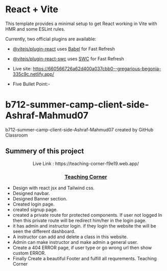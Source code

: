# React + Vite

This template provides a minimal setup to get React working in Vite with HMR and some ESLint rules.

Currently, two official plugins are available:

- [@vitejs/plugin-react](https://github.com/vitejs/vite-plugin-react/blob/main/packages/plugin-react/README.md) uses [Babel](https://babeljs.io/) for Fast Refresh
- [@vitejs/plugin-react-swc](https://github.com/vitejs/vite-plugin-react-swc) uses [SWC](https://swc.rs/) for Fast Refresh




- Live site: https://660566726a62d400a037cbb0--gregarious-begonia-335c9c.netlify.app/

- Five Bullet Point:-
# b712-summer-camp-client-side-Ashraf-Mahmud07

b712-summer-camp-client-side-Ashraf-Mahmud07 created by GitHub Classroom
## Summery of this project

<p align="center">Live Link : https://teaching-corner-f9e19.web.app/ <p/>
  <h3 align="center"><a href="https://teaching-corner-f9e19.web.app/">Teaching Corner</a></h3>
  
  * Design with react jsx and Tailwind css.
  * Designed navbar.
  * Designed Banner section.
  * Created login page.
  * created signup page.
  * created a private route for protected components. If user not logged In then this private route will be redirect him/her in the login page.
  * it has admin and instructor login. if they login the website the will be seen the different dashboard.
  * A instructor can add and delete a class in this website.
  * Admin can make instructor and make admin a general user.
  * Create a 404 ERROR page, if user type or go wrong url then show custom ERROR.
  * Finally Create a beautiful Footer and fulfill all requrements.
Teaching Corner